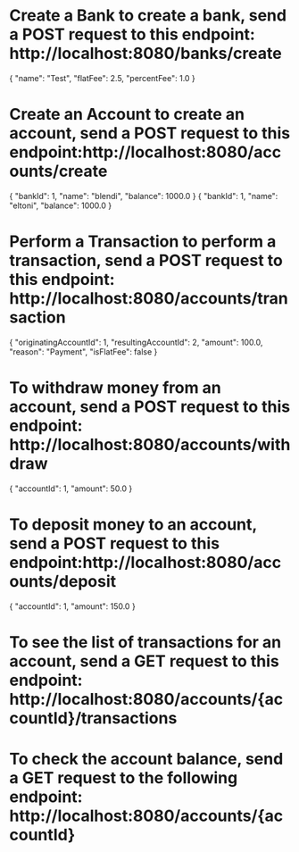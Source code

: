 # Create a Bank to create a bank, send a POST request to this endpoint:  http://localhost:8080/banks/create
{
"name": "Test",
"flatFee": 2.5,
"percentFee": 1.0
}
# Create an Account to create an account, send a POST request to this endpoint:http://localhost:8080/accounts/create
{
"bankId": 1,
"name": "blendi",
"balance": 1000.0
}
{
"bankId": 1,
"name": "eltoni",
"balance": 1000.0
}
# Perform a Transaction to perform a transaction, send a POST request to this endpoint: http://localhost:8080/accounts/transaction
{
"originatingAccountId": 1,
"resultingAccountId": 2,
"amount": 100.0,
"reason": "Payment",
"isFlatFee": false
}
# To withdraw money from an account, send a POST request to this endpoint: http://localhost:8080/accounts/withdraw
{
"accountId": 1,
"amount": 50.0
}
# To deposit money to an account, send a POST request to this endpoint:http://localhost:8080/accounts/deposit
{
"accountId": 1,
"amount": 150.0
}
# To see the list of transactions for an account, send a GET request to this endpoint: http://localhost:8080/accounts/{accountId}/transactions

# To check the account balance, send a GET request to the following endpoint: http://localhost:8080/accounts/{accountId}
